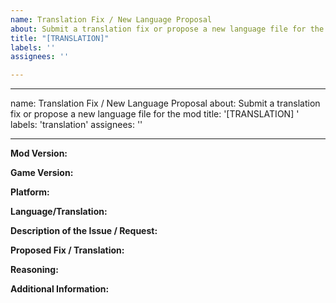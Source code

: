 ```yaml
---
name: Translation Fix / New Language Proposal
about: Submit a translation fix or propose a new language file for the mod
title: "[TRANSLATION]"
labels: ''
assignees: ''

---
```


---
name: Translation Fix / New Language Proposal
about: Submit a translation fix or propose a new language file for the mod
title: '[TRANSLATION] <short description of the fix or new language>'
labels: 'translation'
assignees: ''

---

**Mod Version:**  
<!-- Please include the mod version (if applicable) -->

**Game Version:**  
<!-- Please include the Farming Simulator game version (e.g., 22.0.0) -->

**Platform:**  
<!-- What platform are you playing on? (PC, Console, etc.) -->

**Language/Translation:**  
<!-- Which language or translation is affected? If proposing a new language, specify the language. -->

**Description of the Issue / Request:**  
<!-- A clear and concise description of the translation issue or the new language proposal. -->

**Proposed Fix / Translation:**  
<!-- Please provide the corrected translation or the new language file content. -->

**Reasoning:**  
<!-- Explain why this fix or new language would improve the mod. -->

**Additional Information:**  
<!-- Any other details that might be relevant (e.g., other translation issues, file format, etc.). -->
